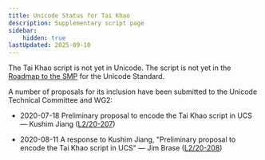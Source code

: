 ```yaml
---
title: Unicode Status for Tai Khao
description: Supplementary script page
sidebar:
    hidden: true
lastUpdated: 2025-09-10
---
```


The Tai Khao script is not yet in Unicode. The script is not yet in the [Roadmap to the SMP](http://www.unicode.org/roadmaps/smp/) for the Unicode Standard.

[comment]: # (end of intro)

[comment]: # (start of blocks)



[comment]: # (end of blocks)

[comment]: # (start of chars)



[comment]: # (end of chars)

[comment]: # (start of rest)

A number of proposals for its inclusion have been submitted to the Unicode Technical Committee and WG2:

- 2020-07-18 Preliminary proposal to encode the Tai Khao script in UCS — Kushim Jiang ([L2/20-207](http://www.unicode.org/cgi-bin/GetMatchingDocs.pl?L2/20-207))

- 2020-08-11 A response to Kushim Jiang, "Preliminary proposal to encode the Tai Khao script in UCS" — Jim Brase ([L2/20-208](http://www.unicode.org/cgi-bin/GetMatchingDocs.pl?L2/20-208))
